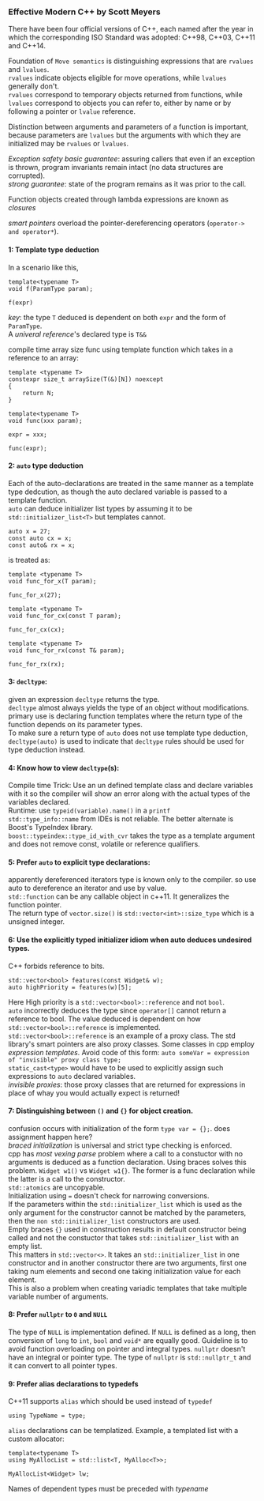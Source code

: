 ### Effective Modern C++ by Scott Meyers

There have been four official versions of C++, each named after the year in which the corresponding ISO Standard was adopted: C++98, C++03, C++11 and C++14.  

Foundation of `Move semantics` is distinguishing expressions that are `rvalues` and `lvalues`.  
`rvalues` indicate objects eligible for move operations, while `lvalues` generally don't.  
`rvalues` correspond to temporary objects returned from functions, while `lvalues` correspond to objects you can refer to, either by name or by following a pointer  or `lvalue` reference.  


Distinction between arguments and parameters of a function is important, because parameters are `lvalues` but the arguments with which they are initialized may be `rvalues` or `lvalues`.  

*Exception safety basic guarantee*: assuring callers that even if an exception is thrown, program invariants remain intact (no data structures are corrupted).  
*strong guarantee*: state of the program remains as it was prior to the call.  

Function objects created through lambda expressions are known as *closures*  

*smart pointers* overload the pointer-dereferencing operators (`operator-> and operator*`).  

#### 1: Template type deduction

In a scenario like this,

````
template<typename T>
void f(ParamType param);

f(expr)
````

_key_: the type `T` deduced is dependent on both `expr` and the form of `ParamType`.  
A *univeral reference*'s declared type is `T&&`  

compile time array size func using template function which takes in a reference to an array:
````
template <typename T>
constexpr size_t arraySize(T(&)[N]) noexcept
{
    return N;
}
````
````
template<typename T>
void func(xxx param);

expr = xxx;

func(expr);

````

#### 2: `auto` type deduction  
Each of the auto-declarations are treated in the same manner as a template type dedcution, as though the auto declared variable is passed to a template function.  
`auto` can deduce initializer list types by assuming it to be `std::initializer_list<T>` but templates cannot.  
````
auto x = 27;
const auto cx = x;
const auto& rx = x;
````
is treated as:  
````
template <typename T>
void func_for_x(T param);

func_for_x(27);

template <typename T>
void func_for_cx(const T param);

func_for_cx(cx);

template <typename T>
void func_for_rx(const T& param);

func_for_rx(rx);
````

#### 3: `decltype`:
given an expression `decltype` returns the type.  
`decltype` almost always yields the type of an object without modifications.  
primary use is declaring function templates where the return type of the function depends on its parameter types.  
To make sure a return type of `auto` does not use template type deduction, `decltype(auto)` is used to indicate that `decltype`  rules should be used for type deduction instead.  

#### 4: Know how to view `decltype`(s):
Compile time Trick: Use an un defined template class and declare variables with it so the compiler will show an error along with the actual types of the variables declared.  
Runtime: use `typeid(variable).name()` in a `printf`  
`std::type_info::name` from IDEs is not reliable. The better alternate is Boost's TypeIndex library.  
`boost::typeindex::type_id_with_cvr` takes the type as a template argument and does not remove const, volatile or reference qualifiers.  

#### 5: Prefer `auto` to explicit type declarations:  
apparently dereferenced iterators type is known only to the compiler. so use auto to dereference an iterator and use by value.  
`std::function` can be any callable object in c++11. It generalizes the function pointer.  
The return type of `vector.size()` is `std::vector<int>::size_type` which is a unsigned integer.  

#### 6: Use the explicitly typed initializer idiom when auto deduces undesired types.  
C++ forbids reference to bits.  
````
std::vector<bool> features(const Widget& w);
auto highPriority = features(w)[5];
````
Here High priority is a `std::vector<bool>::reference` and not `bool`.  
`auto` incorrectly deduces the type since `operator[]` cannot return a reference to bool.
The value deduced is dependent on how `std::vector<bool>::reference` is implemented. `std::vector<bool>::reference` is an example of a proxy class. The std library's smart pointers are also proxy classes. Some classes in cpp employ *expression templates*. Avoid code of this form: `auto someVar = expression of "invisible" proxy class type;`  
`static_cast<type>` would have to be used to explicitly assign such expressions to `auto` declared variables.  
*invisible proxies*: those proxy classes that are returned for expressions in place of whay you would actually expect is returned!  

#### 7: Distinguishing between `()`  and `{}` for object creation.
confusion occurs with initialization of the form `type var = {};`. does assignment happen here?  
*braced initialization* is universal and strict type checking is enforced.  
cpp has *most vexing parse* problem where a call to a constuctor with no arguments is deduced as a function declaration. Using braces solves this problem. `Widget w1()` vs `Widget w1{}`. The former is a func declaration while the latter is a call to the constructor.    
`std::atomics` are uncopyable.  
Initialization using `=` doesn't check for narrowing conversions.  
If the parameters within the `std::initializer_list` which is used as the only argument for the constructor cannot be matched by the parameters, then the `non std::initializer_list` constructors are used.  
Empty braces `{}` used in construction results in default constructor being called and not the constuctor that takes `std::initializer_list` with an empty list.  
  This matters in `std::vector<>`. It takes an `std::initializer_list` in one constructor and in another constructor there are two arguments, first one taking num elements and second one taking initialization value for each element.  
  This is also a problem when creating variadic templates that take multiple variable number of arguments.  

#### 8: Prefer `nullptr` to `0` and `NULL`
The type of `NULL` is implementation defined. If `NULL` is defined as a long, then conversion of `long` to `int`, `bool` and `void*` are equally good. Guideline is to avoid function overloading on pointer and integral types. `nullptr` doesn't have an integral or pointer type. The type of `nullptr` is `std::nullptr_t` and it can convert to all pointer types.

#### 9: Prefer alias declarations to typedefs
C++11 supports `alias` which should be used instead of `typedef`
````
using TypeName = type;
````
`alias` declarations can be templatized. Example, a templated list with a custom allocator:
````
template<typename T>
using MyAllocList = std::list<T, MyAlloc<T>>;

MyAllocList<Widget> lw;
````
Names of dependent types must be preceded with *typename*  
